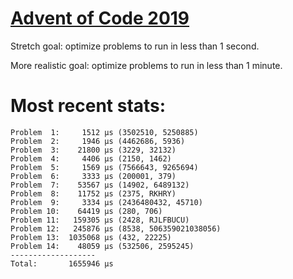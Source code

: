 # [Advent of Code 2019](https://adventofcode.com/2019)

Stretch goal: optimize problems to run in less than 1 second.

More realistic goal: optimize problems to run in less than 1 minute.

# Most recent stats:

```
Problem  1:     1512 μs (3502510, 5250885)
Problem  2:     1946 μs (4462686, 5936)
Problem  3:    21800 μs (3229, 32132)
Problem  4:     4406 μs (2150, 1462)
Problem  5:     1569 μs (7566643, 9265694)
Problem  6:     3333 μs (200001, 379)
Problem  7:    53567 μs (14902, 6489132)
Problem  8:    11752 μs (2375, RKHRY)
Problem  9:     3334 μs (2436480432, 45710)
Problem 10:    64419 μs (280, 706)
Problem 11:   159305 μs (2428, RJLFBUCU)
Problem 12:   245876 μs (8538, 506359021038056)
Problem 13:  1035068 μs (432, 22225)
Problem 14:    48059 μs (532506, 2595245)
-------------------
Total:       1655946 μs
```
